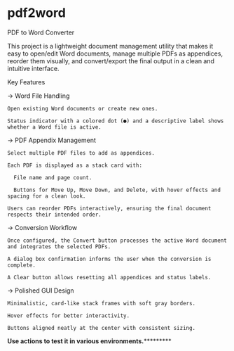 # pdf2word
PDF to Word Converter

This project is a lightweight document management utility that makes it easy to open/edit Word documents, manage multiple PDFs as appendices, reorder them visually, and convert/export the final output in a clean and intuitive interface.

Key Features

-> Word File Handling

    Open existing Word documents or create new ones.

    Status indicator with a colored dot (●) and a descriptive label shows whether a Word file is active.

-> PDF Appendix Management

    Select multiple PDF files to add as appendices.

    Each PDF is displayed as a stack card with:

      File name and page count.

      Buttons for Move Up, Move Down, and Delete, with hover effects and spacing for a clean look.

    Users can reorder PDFs interactively, ensuring the final document respects their intended order.

-> Conversion Workflow

    Once configured, the Convert button processes the active Word document and integrates the selected PDFs.

    A dialog box confirmation informs the user when the conversion is complete.

    A Clear button allows resetting all appendices and status labels.

-> Polished GUI Design

    Minimalistic, card-like stack frames with soft gray borders.

    Hover effects for better interactivity.

    Buttons aligned neatly at the center with consistent sizing.



************************************Use actions to test it in various environments.*********************************************  

